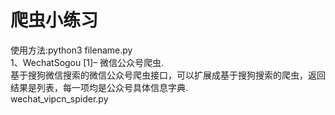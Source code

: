 # 爬虫小练习   
使用方法:python3 filename.py   
1、WechatSogou [1]– 微信公众号爬虫.  
基于搜狗微信搜索的微信公众号爬虫接口，可以扩展成基于搜狗搜索的爬虫，返回结果是列表，每一项均是公众号具体信息字典.  
wechat_vipcn_spider.py   

